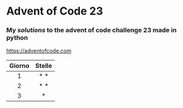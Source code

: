 # Advent of Code 23

### My *solutions* to the advent of code challenge 23 made in python

https://adventofcode.com

|Giorno|Stelle|
|:---:|:---:|
|1|* *|
|2|* *|
|3|*|
